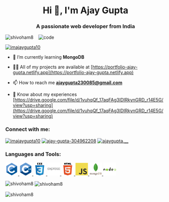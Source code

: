 <h1 align="center">Hi 👋, I'm Ajay Gupta</h1>
<h3 align="center">A passionate web developer from India</h3>

<img align="right" alt="code" width="400" sec="https://user-images.githubusercontent.com/55389276/140866485-8fb1c876-9a8f-4d6a-98dc-08c4981eaf70.gif">

<p align="left"> <img src="https://komarev.com/ghpvc/?username=shivoham8&label=Profile%20views&color=0e75b6&style=flat" alt="shivoham8" /> </p>

<p align="left"> <a href="https://twitter.com/imajaygupta10" target="blank"><img src="https://img.shields.io/twitter/follow/imajaygupta10?logo=twitter&style=for-the-badge" alt="imajaygupta10" /></a> </p>

- 🌱 I’m currently learning **MongoDB**

- 👨‍💻 All of my projects are available at [https://portfolio-ajay-gupta.netlify.app](https://portfolio-ajay-gupta.netlify.app)

- 📫 How to reach me **ajaygupta230085@gmail.com**

- 📄 Know about my experiences [https://drive.google.com/file/d/1vuhqQf_17aqFAg3lDIRkynGRD_r14E5G/view?usp=sharing](https://drive.google.com/file/d/1vuhqQf_17aqFAg3lDIRkynGRD_r14E5G/view?usp=sharing)

<h3 align="left">Connect with me:</h3>
<p align="left">
<a href="https://twitter.com/imajaygupta10" target="blank"><img align="center" src="https://raw.githubusercontent.com/rahuldkjain/github-profile-readme-generator/master/src/images/icons/Social/twitter.svg" alt="imajaygupta10" height="30" width="40" /></a>
<a href="https://linkedin.com/in/ajay-gupta-304962208" target="blank"><img align="center" src="https://raw.githubusercontent.com/rahuldkjain/github-profile-readme-generator/master/src/images/icons/Social/linked-in-alt.svg" alt="ajay-gupta-304962208" height="30" width="40" /></a>
<a href="https://instagram.com/ajaygupta.__" target="blank"><img align="center" src="https://raw.githubusercontent.com/rahuldkjain/github-profile-readme-generator/master/src/images/icons/Social/instagram.svg" alt="ajaygupta.__" height="30" width="40" /></a>
</p>

<h3 align="left">Languages and Tools:</h3>
<p align="left"> <a href="https://www.cprogramming.com/" target="_blank" rel="noreferrer"> <img src="https://raw.githubusercontent.com/devicons/devicon/master/icons/c/c-original.svg" alt="c" width="40" height="40"/> </a> <a href="https://www.w3schools.com/cpp/" target="_blank" rel="noreferrer"> <img src="https://raw.githubusercontent.com/devicons/devicon/master/icons/cplusplus/cplusplus-original.svg" alt="cplusplus" width="40" height="40"/> </a> <a href="https://www.w3schools.com/css/" target="_blank" rel="noreferrer"> <img src="https://raw.githubusercontent.com/devicons/devicon/master/icons/css3/css3-original-wordmark.svg" alt="css3" width="40" height="40"/> </a> <a href="https://expressjs.com" target="_blank" rel="noreferrer"> <img src="https://raw.githubusercontent.com/devicons/devicon/master/icons/express/express-original-wordmark.svg" alt="express" width="40" height="40"/> </a> <a href="https://www.w3.org/html/" target="_blank" rel="noreferrer"> <img src="https://raw.githubusercontent.com/devicons/devicon/master/icons/html5/html5-original-wordmark.svg" alt="html5" width="40" height="40"/> </a> <a href="https://developer.mozilla.org/en-US/docs/Web/JavaScript" target="_blank" rel="noreferrer"> <img src="https://raw.githubusercontent.com/devicons/devicon/master/icons/javascript/javascript-original.svg" alt="javascript" width="40" height="40"/> </a> <a href="https://www.mongodb.com/" target="_blank" rel="noreferrer"> <img src="https://raw.githubusercontent.com/devicons/devicon/master/icons/mongodb/mongodb-original-wordmark.svg" alt="mongodb" width="40" height="40"/> </a> <a href="https://nodejs.org" target="_blank" rel="noreferrer"> <img src="https://raw.githubusercontent.com/devicons/devicon/master/icons/nodejs/nodejs-original-wordmark.svg" alt="nodejs" width="40" height="40"/> </a> </p>

<p><img align="left" src="https://github-readme-stats.vercel.app/api/top-langs?username=shivoham8&show_icons=true&locale=en&layout=compact" alt="shivoham8" /></p>

<p>&nbsp;<img align="center" src="https://github-readme-stats.vercel.app/api?username=shivoham8&show_icons=true&locale=en" alt="shivoham8" /></p>

<p><img align="center" src="https://github-readme-streak-stats.herokuapp.com/?user=shivoham8&" alt="shivoham8" /></p>
